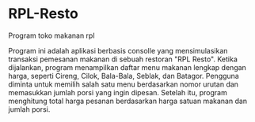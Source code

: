 # RPL-Resto
Program toko makanan rpl

Program ini adalah aplikasi berbasis consolle yang mensimulasikan transaksi pemesanan makanan di sebuah restoran "RPL Resto". Ketika dijalankan, program menampilkan daftar menu makanan lengkap dengan harga, seperti Cireng, Cilok, Bala-Bala, Seblak, dan Batagor. Pengguna diminta untuk memilih salah satu menu berdasarkan nomor urutan dan memasukkan jumlah porsi yang ingin dipesan. Setelah itu, program menghitung total harga pesanan berdasarkan harga satuan makanan dan jumlah porsi.
